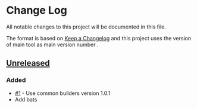 # Change Log
All notable changes to this project will be documented in this file.

The format is based on [Keep a Changelog](http://keepachangelog.com/)
and this project uses the version of main tool as main version number .

## [Unreleased]

### Added
- [#1] - Use common builders version 1.0.1
- Add bats 

[#1]: https://github.com/philips-software/bats/issues/1
[Unreleased]: https://github.com/philips-software/bats
